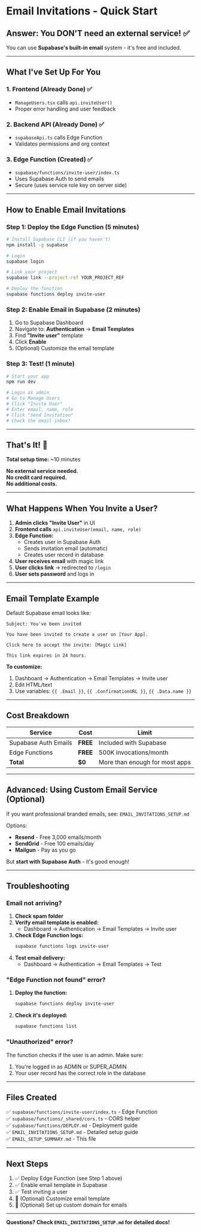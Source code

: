 # Email Invitations - Quick Start

## **Answer: You DON'T need an external service!** ✅

You can use **Supabase's built-in email** system - it's free and included.

---

## **What I've Set Up For You**

### **1. Frontend (Already Done)** ✅
- `ManageUsers.tsx` calls `api.inviteUser()`
- Proper error handling and user feedback

### **2. Backend API (Already Done)** ✅
- `supabaseApi.ts` calls Edge Function
- Validates permissions and org context

### **3. Edge Function (Created)** ✅
- `supabase/functions/invite-user/index.ts`
- Uses Supabase Auth to send emails
- Secure (uses service role key on server side)

---

## **How to Enable Email Invitations**

### **Step 1: Deploy the Edge Function** (5 minutes)

```bash
# Install Supabase CLI (if you haven't)
npm install -g supabase

# Login
supabase login

# Link your project
supabase link --project-ref YOUR_PROJECT_REF

# Deploy the function
supabase functions deploy invite-user
```

### **Step 2: Enable Email in Supabase** (2 minutes)

1. Go to Supabase Dashboard
2. Navigate to: **Authentication** → **Email Templates**
3. Find **"Invite user"** template
4. Click **Enable**
5. (Optional) Customize the email template

### **Step 3: Test!** (1 minute)

```bash
# Start your app
npm run dev

# Login as admin
# Go to Manage Users
# Click "Invite User"
# Enter email, name, role
# Click "Send Invitation"
# Check the email inbox!
```

---

## **That's It!** 🎉

**Total setup time:** ~10 minutes

**No external service needed.**  
**No credit card required.**  
**No additional costs.**

---

## **What Happens When You Invite a User?**

1. **Admin clicks "Invite User"** in UI
2. **Frontend calls** `api.inviteUser(email, name, role)`
3. **Edge Function:**
   - Creates user in Supabase Auth
   - Sends invitation email (automatic)
   - Creates user record in database
4. **User receives email** with magic link
5. **User clicks link** → redirected to `/login`
6. **User sets password** and logs in

---

## **Email Template Example**

Default Supabase email looks like:

```
Subject: You've been invited

You have been invited to create a user on [Your App].

Click here to accept the invite: [Magic Link]

This link expires in 24 hours.
```

**To customize:**
1. Dashboard → Authentication → Email Templates → Invite user
2. Edit HTML/text
3. Use variables: `{{ .Email }}`, `{{ .ConfirmationURL }}`, `{{ .Data.name }}`

---

## **Cost Breakdown**

| Service | Cost | Limit |
|---------|------|-------|
| Supabase Auth Emails | **FREE** | Included with Supabase |
| Edge Functions | **FREE** | 500K invocations/month |
| **Total** | **$0** | More than enough for most apps |

---

## **Advanced: Using Custom Email Service** (Optional)

If you want professional branded emails, see: `EMAIL_INVITATIONS_SETUP.md`

Options:
- **Resend** - Free 3,000 emails/month
- **SendGrid** - Free 100 emails/day
- **Mailgun** - Pay as you go

But **start with Supabase Auth** - it's good enough!

---

## **Troubleshooting**

### **Email not arriving?**

1. **Check spam folder**
2. **Verify email template is enabled:**
   - Dashboard → Authentication → Email Templates → Invite user
3. **Check Edge Function logs:**
   ```bash
   supabase functions logs invite-user
   ```
4. **Test email delivery:**
   - Dashboard → Authentication → Email Templates → Test
   
### **"Edge Function not found" error?**

1. **Deploy the function:**
   ```bash
   supabase functions deploy invite-user
   ```
2. **Check it's deployed:**
   ```bash
   supabase functions list
   ```

### **"Unauthorized" error?**

The function checks if the user is an admin. Make sure:
1. You're logged in as ADMIN or SUPER_ADMIN
2. Your user record has the correct role in the database

---

## **Files Created**

✅ `supabase/functions/invite-user/index.ts` - Edge Function  
✅ `supabase/functions/_shared/cors.ts` - CORS helper  
✅ `supabase/functions/DEPLOY.md` - Deployment guide  
✅ `EMAIL_INVITATIONS_SETUP.md` - Detailed setup guide  
✅ `EMAIL_SETUP_SUMMARY.md` - This file  

---

## **Next Steps**

1. ✅ Deploy Edge Function (see Step 1 above)
2. ✅ Enable email template in Supabase
3. ✅ Test inviting a user
4. 🎨 (Optional) Customize email template
5. 📧 (Optional) Set up custom domain for emails

---

**Questions? Check `EMAIL_INVITATIONS_SETUP.md` for detailed docs!**
